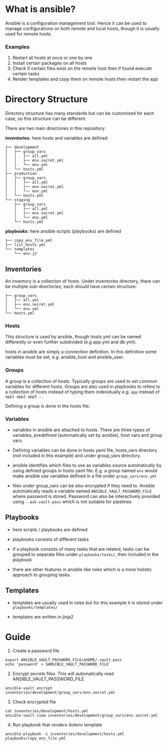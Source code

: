 # What is ansible?

Ansible is a configuration management tool. Hence it can be used to manage configurations on both remote and local hosts, though it is usually used for remote hosts.

### Examples

1. Restart all hosts at once or one by one
2. Install certain packages on all hosts
3. Check if certain files exist on the remote host then if found execute certain tasks
4. Render templates and copy them on remote hosts then restart the app

# Directory Structure

Directory structure has many standards but can be customized for each case, so this structure can be different.

There are two main directories in this repository:


**inventories**: here hosts and variables are defined
```
├── development
│   ├── group_vars
│   │   ├── all.yml
│   │   ├── env.secret.yml
│   │   └── env.yml
│   └── hosts.yml
├── production
│   ├── group_vars
│   │   ├── all.yml
│   │   ├── env.secret.yml
│   │   └── env.yml
│   └── hosts.yml
└── staging
    ├── group_vars
    │   ├── all.yml
    │   ├── env.secret.yml
    │   └── env.yml
    └── hosts.yml
```

**playbooks**: here ansible scripts (playbooks) are defined
```
├── copy_env_file.yml
├── list_hosts.yml
└── templates
    └── env.j2
```

## Inventories

An inventory is a collection of hosts. Under inventories directory, there can be multiple sub-directories, each should have certain structure:
```
├── group_vars
│   ├── all.yml
│   ├── env.secret.yml
│   └── env.yml
└── hosts.yml
```

### Hosts

This structure is used by ansible, though hosts.yml can be named differently or even further subdivided (e.g app.yml and db.yml).

hosts in ansible are simply a connection definition. In this definition some variables must be set, e.g. ansible_host and ansible_user.



### Groups

A group is a collection of hosts. Typically groups are used to set common variables for different hosts. Groups are also used in playbooks to refere to a collection of hosts instead of typing them indevidually
e.g. `app` instead of `app1 app2 app3 ..`

Defining a group is done in the hosts file.


### Variables


- variables in ansible are attached to hosts. There are three types of variables, predefined (automatically set by ansible), host vars and group vars. 


- Defining variables can be done in hosts yaml file, hosts_vars directory (not included in this example) and under group_vars directory.


- ansible identifies which files to use as variables source automatically by using defined groups in hosts yaml file. E.g. a group named `env` would make ansible use variables defined in a file under `group_vars/env.yml`


- files under group_vars can be also encrypted if they need to. Ansible automatically reads a variable named `ANSIBLE_VAULT_PASSWORD_FILE` where password is stored. Password can also be interactively provided using `--ask-vault-pass` which is not suitable for pipelines



## Playbooks

- here scripts / playbooks are defined

- playbooks consists of different tasks

- if a playbook consists of many tasks that are related, tasks can be grouped to separate files under `playbooks/tasks/`, then included in the playbook

- there are other features in ansible like roles which is a more holistic approach to grouping tasks.


## Templates

- templates are usually used in roles but for this example it is stored under `playbooks/templates/`

- templates are written in jinja2



# Guide

1. Create a password file

```
export ANSIBLE_VAULT_PASSWORD_FILE=$HOME/.vault-pass
echo 'password' > $ANSIBLE_VAULT_PASSWORD_FILE`
```

2. Encrypt secrets files. This will automatically read ANSIBLE_VAULT_PASSWORD_FILE

```
ansible-vault encrypt inventories/development/group_vars/env.secret.yml
```

3. Check encrypted file

```
cat inventories/development/hosts.yml
ansible-vault view inventories/development/group_vars/env.secret.yml
```

4. Run playbook that renders dotenv template

```
ansible-playbook -i inventories/development/hosts.yml playbooks/copy_env_file.yml
```
